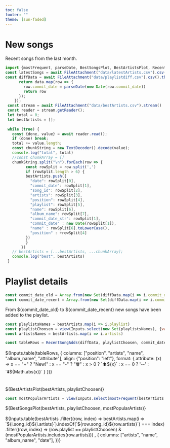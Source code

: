 ```yaml
---
toc: false
footer: ""
theme: [sun-faded]
---
```


# New songs

Recent songs from the last month.

```js
import {mostFrequent, parseDate, BestSongsPlot, BestArtistsPlot, RecentSongAdds, RecentSongsPlot} from "./components/tools.js";
const latestSongs = await FileAttachment("data/latestArtists.csv").csv({typed: true})
const diffData = await FileAttachment("data/playlistdiff.csv").csv().then(data => {
      return data.map(row => {
        row.commit_date = parseDate(new Date(row.commit_date))
        return row
      });
    });
 const stream = await FileAttachment("data/bestArtists.csv").stream()
 const reader = stream.getReader();
 let total = 0;
 let bestArtists = [];
 
 while (true) {
   const {done, value} = await reader.read();
   if (done) break;
   total += value.length;
   const chunkString = new TextDecoder().decode(value);
   console.log("total", total)
   //const chunkArray = []
   chunkString.split("\n").forEach(row => {
         const rowSplit = row.split(',')
         if (rowSplit.length > 6) {
         bestArtists.push({
           "date": rowSplit[0],
           "commit_date": rowSplit[1],
           "song_id": rowSplit[2],
           "artists": rowSplit[3],
           "position": rowSplit[4],
           "playlist": rowSplit[5],
           "name": rowSplit[6],
           "album_name": rowSplit[7],
           "commit_date_str": rowSplit[1],
           "commit_date" : new Date(rowSplit[1]),
           "name" : rowSplit[6].toLowerCase(),
           "position" : +rowSplit[4]
         })
         }
       })
   // bestArtists = [...bestArtists, ...chunkArray];
   console.log("best", bestArtists)
 }
```

# Playlist details

```js
const commit_date_old = Array.from(new Set(diffData.map(i => i.commit_date)))[1];
const commit_date_recent = Array.from(new Set(diffData.map(i => i.commit_date)))[0];
```


From ${commit_date_old} to ${commit_date_recent} new songs have been added to the playlist.


```js
const playlistsNames = bestArtists.map(i => i.playlist)
const playlistChoosen = view(Inputs.select(new Set(playlistsNames), {value: playlistsNames[0], label: "Playlists"}));
const artistsNames = bestArtists.map(i => i.artists)
```


```js
const tableRows = RecentSongAdds(diffData, playlistChoosen, commit_date_old, commit_date_recent)
```


<div class="card" style="margin: 1rem 0 2rem 0; padding: 0;">
  ${Inputs.table(tableRows, {
  columns: ["position", "artists", "name", "album_name", "attribute"],
  align: {"position": "left"},
  format: {
    attribute: (x) => x == "+" ? "New!" : x == "-" ? "🗑" : x > 0 ? `⬆${x}` : x == 0 ? '--' : `⬇${Math.abs(x)}`
  }
})}
</div>


<div class="grid grid-cols-1" style="grid-auto-rows: 560px;">
  <div class="card">
    ${BestArtistsPlot(bestArtists, playlistChoosen)}
  </div>
</div>

```js
const mostPopularArtists = view(Inputs.select(mostFrequent(bestArtists.filter(i => i.playlist == playlistChoosen).map(i => i.artists)).slice(0,10), {value: artistsNames[0], label: "Popular artists"}));
```

<div class="grid grid-cols-1" style="grid-auto-rows: 560px;">
  <div class="card">
    ${BestSongsPlot(bestArtists, playlistChoosen, mostPopularArtists)}
  </div>
</div>


<div class="card" style="margin: 1rem 0 2rem 0; padding: 0;">
  ${Inputs.table(bestArtists
  .filter((row, index) => bestArtists.map(i =>  `${i.song_id}${i.artists}`).indexOf(`${row.song_id}${row.artists}`) === index)
  .filter((row, index) => (row.playlist == playlistChoosen) & (mostPopularArtists.includes(row.artists)))
  , {
  columns: ["artists", "name", "album_name", "date"],
  })}
</div>
